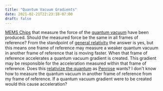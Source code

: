 ```yaml
---
title: "Quantum Vacuum Gradients"
date: 2021-02-21T22:23:18-07:00
draft: false
---
```


[MEMS Chips](https://www.nature.com/articles/s41378-019-0054-5) that measure the force of the [quantum vacuum](https://en.wikipedia.org/wiki/Quantum_vacuum_state) have been produced. Should the measured force be the same in all frames of reference? From the standpoint of [general relativity](https://en.wikipedia.org/wiki/General_relativity) the answer is yes, but this means one frame of reference may measure a weaker quantum vacuum in another frame of reference that is moving faster. When that frame of reference accelerates a quantum vacuum gradient is created. This gradient may be responsible for the acceleration measured within that frame of reference. Does this [relativize the quantum](https://www.google.com/books/edition/Einstein_s_Unfinished_Revolution/FkdkDwAAQBAJ?hl=en&gbpv=1&dq=%22relativize+the+quantum%22+penrose&pg=PT129&printsec=frontcover) as [Penrose](https://en.wikipedia.org/wiki/Roger_Penrose) wants? I don't know how to measure the quantum vacuum in another frame of reference from my frame of reference. If a quantum vacuum gradient were to be created would this cause acceleration?

